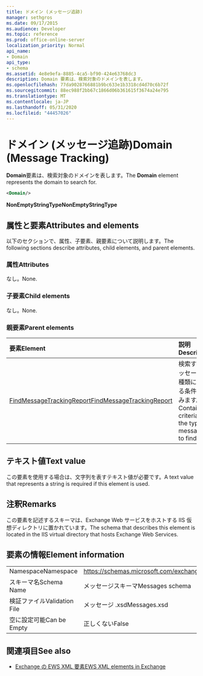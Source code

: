 ```yaml
---
title: ドメイン (メッセージ追跡)
manager: sethgros
ms.date: 09/17/2015
ms.audience: Developer
ms.topic: reference
ms.prod: office-online-server
localization_priority: Normal
api_name:
- Domain
api_type:
- schema
ms.assetid: 4e8e9efa-8885-4ca5-bf90-424e63768dc3
description: Domain 要素は、検索対象のドメインを表します。
ms.openlocfilehash: 77da9028766881b9bc633e1b3318cd4d70c6b72f
ms.sourcegitcommit: 88ec988f2bb67c1866d06b361615f3674a24e795
ms.translationtype: MT
ms.contentlocale: ja-JP
ms.lasthandoff: 05/31/2020
ms.locfileid: "44457026"
---
```

# <a name="domain-message-tracking"></a><span data-ttu-id="5cf3b-103">ドメイン (メッセージ追跡)</span><span class="sxs-lookup"><span data-stu-id="5cf3b-103">Domain (Message Tracking)</span></span>

<span data-ttu-id="5cf3b-104">**Domain**要素は、検索対象のドメインを表します。</span><span class="sxs-lookup"><span data-stu-id="5cf3b-104">The **Domain** element represents the domain to search for.</span></span> 
  
```XML
<Domain/>
```

 <span data-ttu-id="5cf3b-105">**NonEmptyStringType**</span><span class="sxs-lookup"><span data-stu-id="5cf3b-105">**NonEmptyStringType**</span></span>
## <a name="attributes-and-elements"></a><span data-ttu-id="5cf3b-106">属性と要素</span><span class="sxs-lookup"><span data-stu-id="5cf3b-106">Attributes and elements</span></span>

<span data-ttu-id="5cf3b-107">以下のセクションで、属性、子要素、親要素について説明します。</span><span class="sxs-lookup"><span data-stu-id="5cf3b-107">The following sections describe attributes, child elements, and parent elements.</span></span>
  
### <a name="attributes"></a><span data-ttu-id="5cf3b-108">属性</span><span class="sxs-lookup"><span data-stu-id="5cf3b-108">Attributes</span></span>

<span data-ttu-id="5cf3b-109">なし。</span><span class="sxs-lookup"><span data-stu-id="5cf3b-109">None.</span></span>
  
### <a name="child-elements"></a><span data-ttu-id="5cf3b-110">子要素</span><span class="sxs-lookup"><span data-stu-id="5cf3b-110">Child elements</span></span>

<span data-ttu-id="5cf3b-111">なし。</span><span class="sxs-lookup"><span data-stu-id="5cf3b-111">None.</span></span>
  
### <a name="parent-elements"></a><span data-ttu-id="5cf3b-112">親要素</span><span class="sxs-lookup"><span data-stu-id="5cf3b-112">Parent elements</span></span>

|<span data-ttu-id="5cf3b-113">**要素**</span><span class="sxs-lookup"><span data-stu-id="5cf3b-113">**Element**</span></span>|<span data-ttu-id="5cf3b-114">**説明**</span><span class="sxs-lookup"><span data-stu-id="5cf3b-114">**Description**</span></span>|
|:-----|:-----|
|[<span data-ttu-id="5cf3b-115">FindMessageTrackingReport</span><span class="sxs-lookup"><span data-stu-id="5cf3b-115">FindMessageTrackingReport</span></span>](findmessagetrackingreport.md) <br/> |<span data-ttu-id="5cf3b-116">検索するメッセージの種類に関する条件を含みます。</span><span class="sxs-lookup"><span data-stu-id="5cf3b-116">Contains criteria for the types of messages to find.</span></span>  <br/> |
   
## <a name="text-value"></a><span data-ttu-id="5cf3b-117">テキスト値</span><span class="sxs-lookup"><span data-stu-id="5cf3b-117">Text value</span></span>

<span data-ttu-id="5cf3b-118">この要素を使用する場合は、文字列を表すテキスト値が必要です。</span><span class="sxs-lookup"><span data-stu-id="5cf3b-118">A text value that represents a string is required if this element is used.</span></span>
  
## <a name="remarks"></a><span data-ttu-id="5cf3b-119">注釈</span><span class="sxs-lookup"><span data-stu-id="5cf3b-119">Remarks</span></span>

<span data-ttu-id="5cf3b-120">この要素を記述するスキーマは、Exchange Web サービスをホストする IIS 仮想ディレクトリに置かれています。</span><span class="sxs-lookup"><span data-stu-id="5cf3b-120">The schema that describes this element is located in the IIS virtual directory that hosts Exchange Web Services.</span></span>
  
## <a name="element-information"></a><span data-ttu-id="5cf3b-121">要素の情報</span><span class="sxs-lookup"><span data-stu-id="5cf3b-121">Element information</span></span>

|||
|:-----|:-----|
|<span data-ttu-id="5cf3b-122">Namespace</span><span class="sxs-lookup"><span data-stu-id="5cf3b-122">Namespace</span></span>  <br/> |https://schemas.microsoft.com/exchange/services/2006/messages  <br/> |
|<span data-ttu-id="5cf3b-123">スキーマ名</span><span class="sxs-lookup"><span data-stu-id="5cf3b-123">Schema Name</span></span>  <br/> |<span data-ttu-id="5cf3b-124">メッセージスキーマ</span><span class="sxs-lookup"><span data-stu-id="5cf3b-124">Messages schema</span></span>  <br/> |
|<span data-ttu-id="5cf3b-125">検証ファイル</span><span class="sxs-lookup"><span data-stu-id="5cf3b-125">Validation File</span></span>  <br/> |<span data-ttu-id="5cf3b-126">メッセージ .xsd</span><span class="sxs-lookup"><span data-stu-id="5cf3b-126">Messages.xsd</span></span>  <br/> |
|<span data-ttu-id="5cf3b-127">空に設定可能</span><span class="sxs-lookup"><span data-stu-id="5cf3b-127">Can be Empty</span></span>  <br/> |<span data-ttu-id="5cf3b-128">正しくない</span><span class="sxs-lookup"><span data-stu-id="5cf3b-128">False</span></span>  <br/> |
   
## <a name="see-also"></a><span data-ttu-id="5cf3b-129">関連項目</span><span class="sxs-lookup"><span data-stu-id="5cf3b-129">See also</span></span>

- [<span data-ttu-id="5cf3b-130">Exchange の EWS XML 要素</span><span class="sxs-lookup"><span data-stu-id="5cf3b-130">EWS XML elements in Exchange</span></span>](ews-xml-elements-in-exchange.md)


